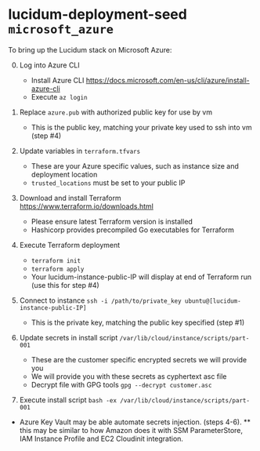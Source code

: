 # lucidum-deployment-seed `microsoft_azure`

To bring up the Lucidum stack on Microsoft Azure:

  0. Log into Azure CLI
     - Install Azure CLI https://docs.microsoft.com/en-us/cli/azure/install-azure-cli
     - Execute `az login`

  1. Replace `azure.pub` with authorized public key for use by vm
     - This is the public key, matching your private key used to ssh into vm (step #4)

  2. Update variables in `terraform.tfvars`
     - These are your Azure specific values, such as instance size and deployment location
     - `trusted_locations` must be set to your public IP

  3. Download and install Terraform https://www.terraform.io/downloads.html
     - Please ensure latest Terraform version is installed
     - Hashicorp provides precompiled Go executables for Terraform

  4. Execute Terraform deployment
     - `terraform init`
     - `terraform apply`
     - Your lucidum-instance-public-IP will display at end of Terraform run (use this for step #4)

  5. Connect to instance `ssh -i /path/to/private_key ubuntu@[lucidum-instance-public-IP]`
     - This is the private key, matching the public key specified (step #1)

  6. Update secrets in install script `/var/lib/cloud/instance/scripts/part-001`
     - These are the customer specific encrypted secrets we will provide you
     - We will provide you with these secrets as cyphertext asc file
     - Decrypt file with GPG tools `gpg --decrypt customer.asc`

  7. Execute install script `bash -ex /var/lib/cloud/instance/scripts/part-001`

  * Azure Key Vault may be able automate secrets injection. (steps 4-6).
  ** this may be similar to how Amazon does it with SSM ParameterStore,
     IAM Instance Profile and EC2 Cloudinit integration.
